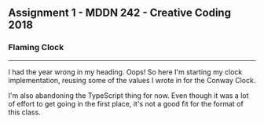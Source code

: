 ## Assignment 1 - MDDN 242 - Creative Coding 2018

### Flaming Clock

--------------------------------------------------

I had the year wrong in my heading. Oops!
So here I'm starting my clock implementation, reusing some of the values I wrote in for the Conway Clock.

I'm also abandoning the TypeScript thing for now. Even though it was a lot of effort to get going in the first place, it's not a good fit for the format of this class.